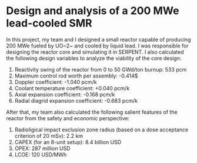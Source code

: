 # Design and analysis of a 200 MWe lead-cooled SMR

In this project, my team and I designed a small reactor capable of producing 200 MWe fueled by UO~2~ and cooled by liquid lead. I was responsible for designing the reactor core and simulating it in SERPENT. I also calculated the following design variables to analyze the viability of the core design:

1. Reactivity swing of the reactor from 0 to 50 GWd/ton burnup: 533 pcm
2. Maximum control rod worth per assembly: -0.414$
3. Doppler coefficient: -1.040 pcm/k
4. Coolant temperature coefficient: +0.040 pcm/k
5. Axial expansion coefficient: -0.168 pcm/k
6. Radial diagrid expansion coefficient: -0.683 pcm/k

After that, my team also calculated the following salient features of the reactor from the safety and economic perspective:

1. Radioligical impact exclusion zone radius (based on a dose acceptance criterion of 20 mSv): 2.2 km
2. CAPEX (for an 8-unit setup): 8.4 billion USD
3. OPEX: 287 million USD
4. LCOE: 120 USD/MWh

